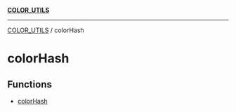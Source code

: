 [**COLOR_UTILS**](../README.md)

***

[COLOR_UTILS](../README.md) / colorHash

# colorHash

## Functions

- [colorHash](functions/colorHash.md)
